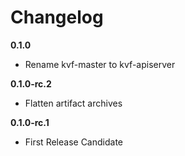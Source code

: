 # Changelog

**0.1.0**
- Rename kvf-master to kvf-apiserver

**0.1.0-rc.2**
- Flatten artifact archives

**0.1.0-rc.1**
- First Release Candidate

